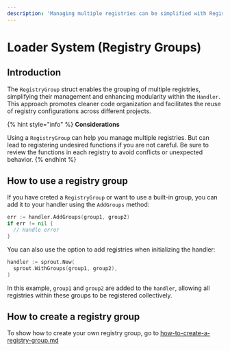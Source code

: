 ```yaml
---
description: 'Managing multiple registries can be simplified with RegistryGroup feature.'
---
```


# Loader System (Registry Groups)

## Introduction

The `RegistryGroup` struct enables the grouping of multiple registries, simplifying their management and enhancing modularity within the `Handler`. This approach promotes cleaner code organization and facilitates the reuse of registry configurations across different projects.

{% hint style="info" %}
**Considerations**

Using a `RegistryGroup` can help you manage multiple registries. But can lead to registering undesired functions if you are not careful. Be sure to review the functions in each registry to avoid conflicts or unexpected behavior.
{% endhint %}

## How to use a registry group

If you have creted a `RegistryGroup` or want to use a built-in group, you can add it to your handler using the `AddGroups` method:

```go
err := handler.AddGroups(group1, group2)
if err != nil {
  // Handle error
}
```
You can also use the option to add registries when initializing the handler:

```go	
handler := sprout.New(
  sprout.WithGroups(group1, group2),
)
```

In this example, `group1` and `group2` are added to the `handler`, allowing all registries within these groups to be registered collectively.



## How to create a registry group

To show how to create your own registry group, go to [how-to-create-a-registry-group.md](../advanced/how-to-create-a-registry-group.md "mention")
